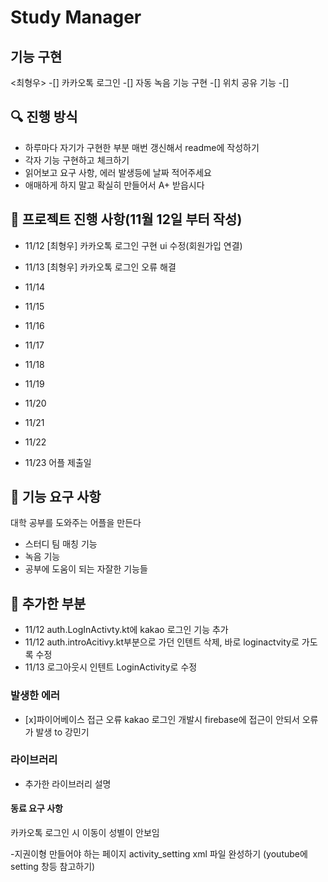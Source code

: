 # Study Manager

## 기능 구현

<최형우>
-[] 카카오톡 로그인
-[] 자동 녹음 기능 구현
-[] 위치 공유 기능
-[] 


## 🔍 진행 방식

- 하루마다 자기가 구현한 부분 매번 갱신해서 readme에 작성하기
- 각자 기능 구현하고 체크하기
- 읽어보고 요구 사항, 에러 발생등에 날짜 적어주세요
- 애매하게 하지 말고 확실히 만들어서 A+ 받읍시다

## 📮 프로젝트 진행 사항(11월 12일 부터 작성)
- 11/12
  [최형우] 
  카카오톡 로그인 구현
  ui 수정(회원가입 연결)
  
- 11/13
  [최형우]
  카카오톡 로그인 오류 해결

- 11/14


- 11/15


- 11/16


- 11/17


- 11/18


- 11/19


- 11/20


- 11/21


- 11/22


- 11/23 어플 제출일




## 🚀 기능 요구 사항

대학 공부를 도와주는 어플을 만든다

- 스터디 팀 매칭 기능
- 녹음 기능
- 공부에 도움이 되는 자잘한 기능들



## 🎯 추가한 부분
- 11/12 auth.LogInActivty.kt에 kakao 로그인 기능 추가
- 11/12 auth.introAcitivy.kt부분으로 가던 인텐트 삭제, 바로 loginactvity로 가도록 수정
- 11/13 로그아웃시 인텐트 LoginActivity로 수정

### 발생한 에러
- [x]파이어베이스 접근 오류 
  kakao 로그인 개발시 firebase에 접근이 안되서 오류가 발생 to 강민기 



### 라이브러리
- 추가한 라이브러리 설명
  

#### 동료 요구 사항
  카카오톡 로그인 시 이동이 성별이 안보임
  
  -지권이형
    만들어야 하는 페이지 activity_setting xml 파일 완성하기 (youtube에 setting 창등 참고하기)
  
  
    